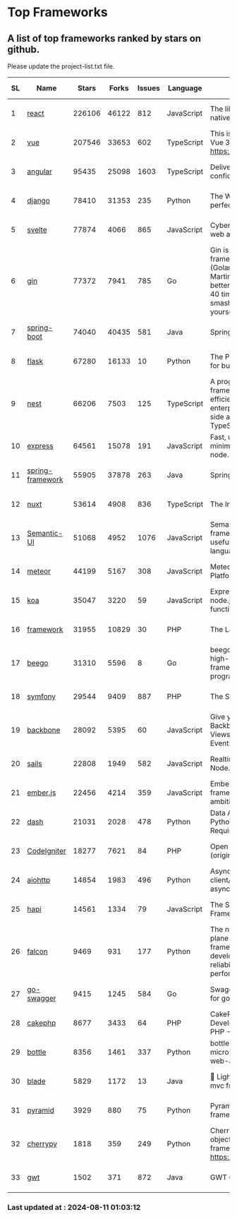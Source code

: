 # Top Frameworks
## A list of top frameworks ranked by stars on github.  
Please update the project-list.txt file.

| SL| Name  | Stars| Forks| Issues | Language | Description | Last Commit |
| --| ------| -----| ---- | ------ | -------- | ----------- | ----------- |
| 1 | [react](https://github.com/facebook/react) | 226106 | 46122 | 812 | JavaScript | The library for web and native user interfaces. | 2024-08-09 22:19:07 |
| 2 | [vue](https://github.com/vuejs/vue) | 207546 | 33653 | 602 | TypeScript | This is the repo for Vue 2. For Vue 3, go to https://github.com/vuejs/core | 2024-06-14 12:52:12 |
| 3 | [angular](https://github.com/angular/angular) | 95435 | 25098 | 1603 | TypeScript | Deliver web apps with confidence 🚀 | 2024-08-09 20:55:39 |
| 4 | [django](https://github.com/django/django) | 78410 | 31353 | 235 | Python | The Web framework for perfectionists with deadlines. | 2024-08-09 10:27:15 |
| 5 | [svelte](https://github.com/sveltejs/svelte) | 77874 | 4066 | 865 | JavaScript | Cybernetically enhanced web apps | 2024-08-10 20:00:24 |
| 6 | [gin](https://github.com/gin-gonic/gin) | 77372 | 7941 | 785 | Go | Gin is a HTTP web framework written in Go (Golang). It features a Martini-like API with much better performance -- up to 40 times faster. If you need smashing performance, get yourself some Gin. | 2024-07-14 12:34:34 |
| 7 | [spring-boot](https://github.com/spring-projects/spring-boot) | 74040 | 40435 | 581 | Java | Spring Boot | 2024-08-10 15:51:33 |
| 8 | [flask](https://github.com/pallets/flask) | 67280 | 16133 | 10 | Python | The Python micro framework for building web applications. | 2024-08-06 15:31:00 |
| 9 | [nest](https://github.com/nestjs/nest) | 66206 | 7503 | 125 | TypeScript | A progressive Node.js framework for building efficient, scalable, and enterprise-grade server-side applications with TypeScript/JavaScript 🚀 | 2024-08-08 09:12:30 |
| 10 | [express](https://github.com/expressjs/express) | 64561 | 15078 | 191 | JavaScript | Fast, unopinionated, minimalist web framework for node. | 2024-07-28 10:55:10 |
| 11 | [spring-framework](https://github.com/spring-projects/spring-framework) | 55905 | 37878 | 263 | Java | Spring Framework | 2024-08-10 13:44:17 |
| 12 | [nuxt](https://github.com/nuxt/nuxt) | 53614 | 4908 | 836 | TypeScript | The Intuitive Vue Framework. | 2024-08-09 16:55:10 |
| 13 | [Semantic-UI](https://github.com/Semantic-Org/Semantic-UI) | 51068 | 4952 | 1076 | JavaScript | Semantic is a UI component framework based around useful principles from natural language. | 2023-01-11 17:05:32 |
| 14 | [meteor](https://github.com/meteor/meteor) | 44199 | 5167 | 308 | JavaScript | Meteor, the JavaScript App Platform | 2024-08-07 11:23:07 |
| 15 | [koa](https://github.com/koajs/koa) | 35047 | 3220 | 59 | JavaScript | Expressive middleware for node.js using ES2017 async functions | 2024-06-28 15:26:17 |
| 16 | [framework](https://github.com/laravel/framework) | 31955 | 10829 | 30 | PHP | The Laravel Framework. | 2024-08-09 12:02:01 |
| 17 | [beego](https://github.com/beego/beego) | 31310 | 5596 | 8 | Go | beego is an open-source, high-performance web framework for the Go programming language. | 2024-08-07 04:10:19 |
| 18 | [symfony](https://github.com/symfony/symfony) | 29544 | 9409 | 887 | PHP | The Symfony PHP framework | 2024-08-07 08:58:18 |
| 19 | [backbone](https://github.com/jashkenas/backbone) | 28092 | 5395 | 60 | JavaScript | Give your JS App some Backbone with Models, Views, Collections, and Events | 2024-03-06 23:22:47 |
| 20 | [sails](https://github.com/balderdashy/sails) | 22808 | 1949 | 582 | JavaScript | Realtime MVC Framework for Node.js | 2024-05-17 22:00:56 |
| 21 | [ember.js](https://github.com/emberjs/ember.js) | 22456 | 4214 | 359 | JavaScript | Ember.js - A JavaScript framework for creating ambitious web applications | 2024-08-07 19:18:18 |
| 22 | [dash](https://github.com/plotly/dash) | 21031 | 2028 | 478 | Python | Data Apps & Dashboards for Python. No JavaScript Required. | 2024-07-24 19:27:39 |
| 23 | [CodeIgniter](https://github.com/bcit-ci/CodeIgniter) | 18277 | 7621 | 84 | PHP | Open Source PHP Framework (originally from EllisLab) | 2024-03-20 03:51:42 |
| 24 | [aiohttp](https://github.com/aio-libs/aiohttp) | 14854 | 1983 | 496 | Python | Asynchronous HTTP client/server framework for asyncio and Python | 2024-08-10 18:26:10 |
| 25 | [hapi](https://github.com/hapijs/hapi) | 14561 | 1334 | 79 | JavaScript | The Simple, Secure Framework Developers Trust | 2024-07-04 00:48:01 |
| 26 | [falcon](https://github.com/falconry/falcon) | 9469 | 931 | 177 | Python | The no-magic web data plane API and microservices framework for Python developers, with a focus on reliability, correctness, and performance at scale. | 2024-08-06 07:30:58 |
| 27 | [go-swagger](https://github.com/go-swagger/go-swagger) | 9415 | 1245 | 584 | Go | Swagger 2.0 implementation for go | 2024-05-13 17:21:38 |
| 28 | [cakephp](https://github.com/cakephp/cakephp) | 8677 | 3433 | 64 | PHP | CakePHP: The Rapid Development Framework for PHP - Official Repository | 2024-08-09 19:34:24 |
| 29 | [bottle](https://github.com/bottlepy/bottle) | 8356 | 1461 | 337 | Python | bottle.py is a fast and simple micro-framework for python web-applications. | 2024-01-03 22:31:48 |
| 30 | [blade](https://github.com/lets-blade/blade) | 5829 | 1172 | 13 | Java | :rocket: Lightning fast and elegant mvc framework for Java8 | 2024-06-17 01:05:35 |
| 31 | [pyramid](https://github.com/Pylons/pyramid) | 3929 | 880 | 75 | Python | Pyramid - A Python web framework | 2024-06-10 16:09:42 |
| 32 | [cherrypy](https://github.com/cherrypy/cherrypy) | 1818 | 359 | 249 | Python | CherryPy is a pythonic, object-oriented HTTP framework.      https://cherrypy.dev | 2024-07-02 23:41:56 |
| 33 | [gwt](https://github.com/gwtproject/gwt) | 1502 | 371 | 872 | Java | GWT Open Source Project | 2024-08-09 15:58:23 |

### Last updated at : 2024-08-11 01:03:12
